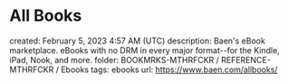 # All Books

created: February 5, 2023 4:57 AM (UTC)
description: Baen's eBook marketplace. eBooks with no DRM in every major format--for the Kindle, iPad, Nook, and more.
folder: BOOKMRKS-MTHRFCKR / REFERENCE-MTHRFCKR / Ebooks
tags: ebooks
url: https://www.baen.com/allbooks/